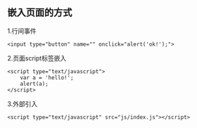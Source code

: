 ## 嵌入页面的方式

1.行间事件

```
<input type="button" name="" onclick="alert('ok!');">
```

2.页面script标签嵌入

```
<script type="text/javascript">
    var a = 'hello!';
    alert(a);
</script>
```

3.外部引入

```
<script type="text/javascript" src="js/index.js"></script>
```



